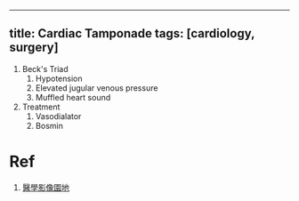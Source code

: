 
---
title: Cardiac Tamponade
tags: [cardiology, surgery]
---
1. Beck's Triad
	1. Hypotension
	2. Elevated jugular venous pressure
	3. Muffled heart sound
2. Treatment
	1. Vasodialator
	2. Bosmin

# Ref
1. [醫學影像園地](http://www2.cmu.edu.tw/~cmcmd/ctanatomy/clinical/cardiactamponade.html)
